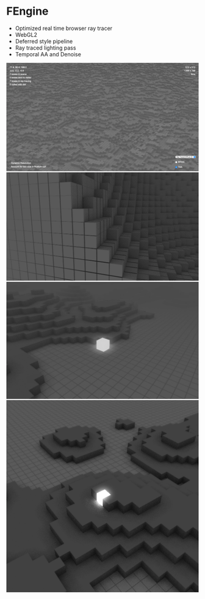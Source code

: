 # FEngine

 - Optimized real time browser ray tracer
 - WebGL2
 - Deferred style pipeline
 - Ray traced lighting pass
 - Temporal AA and Denoise
 
 ![Alt text](images/showcase/8.png?raw=true "Title")
 ![Alt text](images/showcase/27.png?raw=true "Title")
 ![Alt text](images/showcase/57.png?raw=true "Title")
 ![Alt text](images/showcase/53.png?raw=true "Title")
